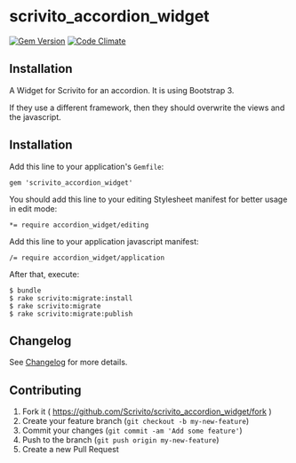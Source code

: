 # scrivito_accordion_widget

[![Gem Version](https://badge.fury.io/rb/scrivito_accordion_widget.svg)](http://badge.fury.io/rb/scrivito_accordion_widget)
[![Code Climate](https://codeclimate.com/github/Scrivito/scrivito_accordion_widget/badges/gpa.svg)](https://codeclimate.com/github/Scrivito/scrivito_accordion_widget)

## Installation

A Widget for Scrivito for an accordion. It is using Bootstrap 3.

If they use a different framework, then they should overwrite the views and the javascript.

## Installation

Add this line to your application's `Gemfile`:

    gem 'scrivito_accordion_widget'

You should add this line to your editing Stylesheet manifest for better usage in edit mode:

    *= require accordion_widget/editing

Add this line to your application javascript manifest:

    /= require accordion_widget/application

After that, execute:

    $ bundle
    $ rake scrivito:migrate:install
    $ rake scrivito:migrate
    $ rake scrivito:migrate:publish

## Changelog
See [Changelog](https://github.com/Scrivito/scrivito_accordion_widget/blob/master/CHANGELOG.md) for more
details.

## Contributing

1. Fork it ( https://github.com/Scrivito/scrivito_accordion_widget/fork )
2. Create your feature branch (`git checkout -b my-new-feature`)
3. Commit your changes (`git commit -am 'Add some feature'`)
4. Push to the branch (`git push origin my-new-feature`)
5. Create a new Pull Request
